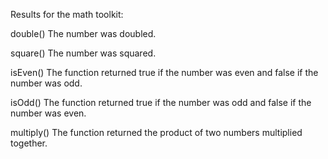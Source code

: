 Results for the math toolkit:

double()
The number was doubled.

square()
The number was squared.

isEven()
The function returned true if the number was even and false if the number was odd.

isOdd()
The function returned true if the number was odd and false if the number was even.

multiply()
The function returned the product of two numbers multiplied together.
